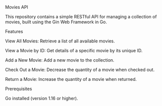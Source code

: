 Movies API

This repository contains a simple RESTful API for managing a collection of movies, built using the Gin Web Framework in Go.

Features

View All Movies: Retrieve a list of all available movies.

View a Movie by ID: Get details of a specific movie by its unique ID.

Add a New Movie: Add a new movie to the collection.

Check Out a Movie: Decrease the quantity of a movie when checked out.

Return a Movie: Increase the quantity of a movie when returned.

Prerequisites

Go installed (version 1.16 or higher).

